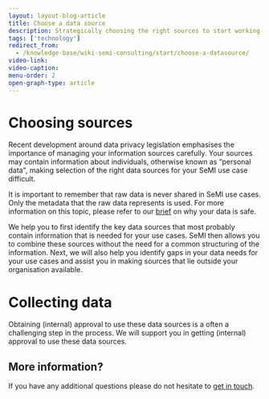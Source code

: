 ```yaml
---
layout: layout-blog-article
title: Choose a data source
description: Strategically choosing the right sources to start working with is difficult, this article advises you on how to select the right datasets.
tags: ['technology']
redirect_from:
  - /knowledge-base/wiki-semi-consulting/start/choose-a-datasource/
video-link:
video-caption:
menu-order: 2
open-graph-type: article
---
```


# Choosing sources
Recent development around data privacy legislation emphasises the importance of managing your information sources carefully. Your sources may contain information about individuals, otherwise known as “personal data", making selection of the right data sources for your SeMI use case difficult.

It is important to remember that raw data is never shared in SeMI use cases. Only the metadata that the raw data represents is used. For more information on this topic, please refer to our [brief](/blog/data-usage-and-compliancy/) on why your data is safe.

We help you to first identify the key data sources that most probably contain information that is needed for your use cases. SeMI then allows you to combine these sources without the need for a common structuring of the information. Next, we will also help you identify gaps in your data needs for your use cases and assist you in making sources that lie outside your organisation available.

# Collecting data

Obtaining (internal) approval to use these data sources is a often a challenging step in the process. We will support you in getting (internal) approval to use these data sources.

## More information?
If you have any additional questions please do not hesitate to [get in touch](/contact/).
